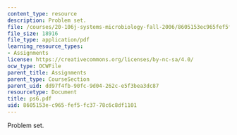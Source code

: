 ```yaml
---
content_type: resource
description: Problem set.
file: /courses/20-106j-systems-microbiology-fall-2006/8605153ec965fef5fc3778c6c8df1101_ps6.pdf
file_size: 18916
file_type: application/pdf
learning_resource_types:
- Assignments
license: https://creativecommons.org/licenses/by-nc-sa/4.0/
ocw_type: OCWFile
parent_title: Assignments
parent_type: CourseSection
parent_uid: dd97f4fb-90fc-9d04-262c-e5f3bea3dc87
resourcetype: Document
title: ps6.pdf
uid: 8605153e-c965-fef5-fc37-78c6c8df1101
---
```

Problem set.